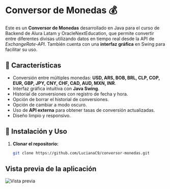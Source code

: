 # Conversor de Monedas 💰

Este es un **Conversor de Monedas** desarrollado en Java para el curso de Backend de Alura Latam y OracleNextEducation, que permite convertir entre diferentes divisas utilizando datos en tiempo real desde la API de *ExchangeRate-API*. También cuenta con una **interfaz gráfica** en Swing para facilitar su uso.

## 📌 Características
- Conversión entre múltiples monedas: **USD, ARS, BOB, BRL, CLP, COP, EUR, GBP, JPY, CNY, CHF, CAD, AUD, MXN, INR**.
- Interfaz gráfica intuitiva con **Java Swing**.
- Historial de conversiones con registro de fecha y hora.
- Opción de borrar el historial de conversiones.
- Opción de cambiar a modo oscuro.
- Uso de **API externa** para obtener tasas de conversión actualizadas.
- Diseño limpio y responsivo.

## 🚀 Instalación y Uso
1. **Clonar el repositorio:**
   ```bash
   git clone https://github.com/LucianaC9/conversor-monedas.git

## Vista previa de la aplicación
![Vista previa](ConversordeMonedasVideo.gif)
